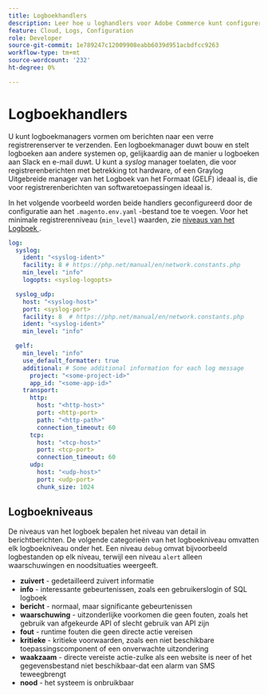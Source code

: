 ```yaml
---
title: Logboekhandlers
description: Leer hoe u loghandlers voor Adobe Commerce kunt configureren op cloudinfrastructuur.
feature: Cloud, Logs, Configuration
role: Developer
source-git-commit: 1e789247c12009908eabb6039d951acbdfcc9263
workflow-type: tm+mt
source-wordcount: '232'
ht-degree: 0%

---
```


# Logboekhandlers

U kunt logboekmanagers vormen om berichten naar een verre registrerenserver te verzenden. Een logboekmanager duwt bouw en stelt logboeken aan andere systemen op, gelijkaardig aan de manier u logboeken aan Slack en e-mail duwt. U kunt a _syslog_ manager toelaten, die voor registrerenberichten met betrekking tot hardware, of een Graylog Uitgebreide manager van het Logboek van het Formaat (GELF) ideaal is, die voor registrerenberichten van softwaretoepassingen ideaal is.

In het volgende voorbeeld worden beide handlers geconfigureerd door de configuratie aan het `.magento.env.yaml` -bestand toe te voegen. Voor het minimale registrerenniveau (`min_level`) waarden, zie [ niveaus van het Logboek ](#log-levels).

```yaml
log:
  syslog:
    ident: "<syslog-ident>"
    facility: 8 # https://php.net/manual/en/network.constants.php
    min_level: "info"
    logopts: <syslog-logopts>

  syslog_udp:
    host: "<syslog-host>"
    port: <syslog-port>
    facility: 8  # https://php.net/manual/en/network.constants.php
    ident: "<syslog-ident>"
    min_level: "info"

  gelf:
    min_level: "info"
    use_default_formatter: true
    additional: # Some additional information for each log message
      project: "<some-project-id>"
      app_id: "<some-app-id>"
    transport:
      http:
        host: "<http-host>"
        port: <http-port>
        path: "<http-path>"
        connection_timeout: 60
      tcp:
        host: "<tcp-host>"
        port: <tcp-port>
        connection_timeout: 60
      udp:
        host: "<udp-host>"
        port: <udp-port>
        chunk_size: 1024
```

## Logboekniveaus

De niveaus van het logboek bepalen het niveau van detail in berichtberichten. De volgende categorieën van het logboekniveau omvatten elk logboekniveau onder het. Een niveau `debug` omvat bijvoorbeeld logbestanden op elk niveau, terwijl een niveau `alert` alleen waarschuwingen en noodsituaties weergeeft.

- **zuivert** - gedetailleerd zuivert informatie
- **info** - interessante gebeurtenissen, zoals een gebruikerslogin of SQL logboek
- **bericht** - normaal, maar significante gebeurtenissen
- **waarschuwing** - uitzonderlijke voorkomen die geen fouten, zoals het gebruik van afgekeurde API of slecht gebruik van API zijn
- **fout** - runtime fouten die geen directe actie vereisen
- **kritieke** - kritieke voorwaarden, zoals een niet beschikbare toepassingscomponent of een onverwachte uitzondering
- **waakzaam** - directe vereiste actie-zulke als een website is neer of het gegevensbestand niet beschikbaar-dat een alarm van SMS teweegbrengt
- **nood** - het systeem is onbruikbaar
